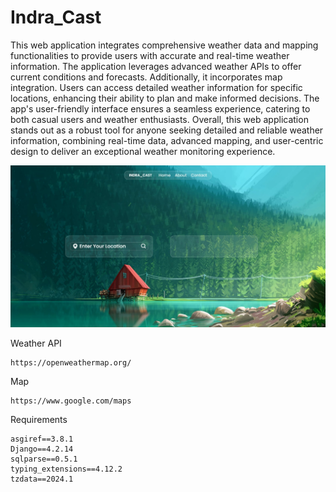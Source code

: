 # Indra_Cast

This web application integrates comprehensive weather data and mapping functionalities to provide users with accurate and real-time weather information. The application leverages advanced weather APIs to offer current conditions and forecasts. Additionally, it incorporates map integration. Users can access detailed weather information for specific locations, enhancing their ability to plan and make informed decisions. The app's user-friendly interface ensures a seamless experience, catering to both casual users and weather enthusiasts. Overall, this web application stands out as a robust tool for anyone seeking detailed and reliable weather information, combining real-time data, advanced mapping, and user-centric design to deliver an exceptional weather monitoring experience.

![Preview](Preview.jpeg)

Weather API
```
https://openweathermap.org/
```

Map 
```
https://www.google.com/maps
```

Requirements
```
asgiref==3.8.1
Django==4.2.14
sqlparse==0.5.1
typing_extensions==4.12.2
tzdata==2024.1
```